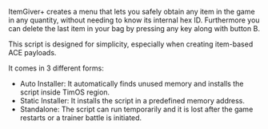 
ItemGiver+ creates a menu that lets you safely obtain any item in the game in any quantity, without needing to know its internal hex ID. Furthermore you can delete the last item in your bag by pressing any key along with button B.

This script is designed for simplicity, especially when creating item-based ACE payloads.


It comes in 3 different forms:

- Auto Installer: It automatically finds unused memory and installs the script inside TimOS region.
- Static Installer: It installs the script in a predefined memory address.
- Standalone: The script can run temporarily and it is lost after the game restarts or a trainer battle is initiated.
